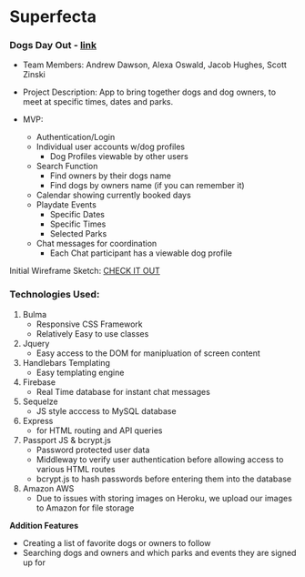 # Superfecta

### Dogs Day Out - [link](https://dogs-day-out.herokuapp.com/)

- Team Members: Andrew Dawson, Alexa Oswald, Jacob Hughes, Scott Zinski

- Project Description: App to bring together dogs and dog owners, to meet at specific times, dates and parks.

- MVP:
  - Authentication/Login
  - Individual user accounts w/dog profiles
    - Dog Profiles viewable by other users
  - Search Function
    - Find owners by their dogs name
    - Find dogs by owners name (if you can remember it)
  - Calendar showing currently booked days
  - Playdate Events
    - Specific Dates
    - Specific Times
    - Selected Parks 
  - Chat messages for coordination
    - Each Chat participant has a viewable dog profile
    
Initial Wireframe Sketch: [CHECK IT OUT](https://xd.adobe.com/view/f894ea2c-7a16-44b1-54c8-8606e70de2d0-8ea5/screen/082e648c-b3b5-4164-aa31-7324eb758f95/Calendar-Day/)

### Technologies Used: 
1. Bulma
    - Responsive CSS Framework
    - Relatively Easy to use classes
1. Jquery
    - Easy access to the DOM for manipluation of screen content
1. Handlebars Templating
    - Easy templating engine
1. Firebase
    - Real Time database for instant chat messages
1. Sequelze
    - JS style acccess to MySQL database
1. Express
    - for HTML routing and API queries
1. Passport JS & bcrypt.js
    - Password protected user data
    - Middleway to verify user authentication before allowing access to various HTML routes
    - bcrypt.js to hash passwords before entering them into the database
1. Amazon AWS
    - Due to issues with storing images on Heroku, we upload our images to Amazon for file storage

**Addition Features**
- Creating a list of favorite dogs or owners to follow
- Searching dogs and owners and which parks and events they are signed up for
    






